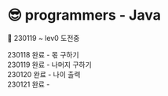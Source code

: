 # 😎 programmers - Java

🌱 230119 ~ lev0 도전중 

230118 완료 - 몫 구하기  
230119 완료 - 나머지 구하기  
230120 완료 - 나이 출력   
230121 완료 - 
